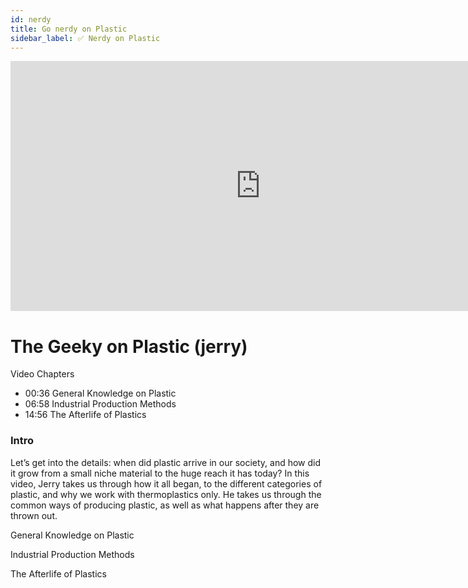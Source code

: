 ```yaml
---
id: nerdy
title: Go nerdy on Plastic
sidebar_label: ✅ Nerdy on Plastic
---
```


<div class="videocontainer">
  <iframe width="800" height="400" src="https://www.youtube.com/embed/NpEaa2P7qZI" frameborder="0" allow="accelerometer; autoplay; encrypted-media; gyroscope; picture-in-picture" allowfullscreen></iframe>
</div>

<style>
:root {
  --highlight: #84cfec;
  --hover: #84cfec;
}
</style>

# The Geeky on Plastic (jerry)

Video Chapters

- 00:36 General Knowledge on Plastic
- 06:58 Industrial Production Methods
- 14:56 The Afterlife of Plastics

### Intro

Let’s get into the details: when did plastic arrive in our society, and how did it grow from a small niche material to the huge reach it has today? In this video, Jerry takes us through how it all began, to the different categories of plastic, and why we work with thermoplastics only. He takes us through the common ways of producing plastic, as well as what happens after they are thrown out.

General Knowledge on Plastic

Industrial Production Methods

The Afterlife of Plastics
